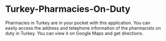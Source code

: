 # Turkey-Pharmacies-On-Duty

Pharmacies in Turkey are in your pocket with this application. You can easily access the address and telephone information of the pharmacists on duty in Turkey. You can view it on Google Maps and get directions. 
